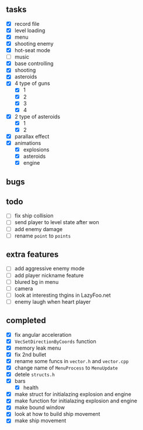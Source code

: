 ## tasks

- [x] record file
- [x] level loading
- [x] menu
- [x] shooting enemy
- [x] hot-seat mode
- [ ] music
- [x] base controlling
- [x] shooting
- [x] asteroids
- [x] 4 type of guns
    - [x] 1
    - [x] 2
    - [x] 3
    - [x] 4
- [x] 2 type of asteroids
    - [x] 1
    - [x] 2
- [x] parallax effect
- [x] animations
    - [x] explosions
    - [x] asteroids
    - [x] engine

## bugs

## todo

- [ ] fix ship collision
- [ ] send player to level state after won
- [ ] add enemy damage
- [ ] rename `point` to `points`

## extra features

- [ ] add aggressive enemy mode
- [ ] add player nickname feature
- [ ] blured bg in menu
- [ ] camera
- [ ] look at interesting thgins in LazyFoo.net
- [ ] enemy laugh when heart player

## completed

- [x] fix angular acceleration
- [x] `VecSetDirectionByCoords` function
- [x] memory leak menu
- [x] fix 2nd bullet
- [x] rename some funcs in `vector.h` and `vector.cpp`
- [x] change name of `MenuProcess` to `MenuUpdate`
- [x] detele `structs.h`
- [x] bars
    - [x] health
- [x] make struct for initialazing explosion and engine
- [x] make function for initialazing explosion and engine
- [x] make bound window
- [x] look at how to build ship movement
- [x] make ship movement
